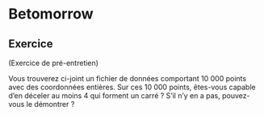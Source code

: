 # Betomorrow

## Exercice

(Exercice de pré-entretien)

Vous trouverez ci-joint un fichier de données comportant 10 000 points avec des coordonnées entières. Sur ces 10 000 points, êtes-vous capable d’en déceler au moins 4 qui forment un carré ? S’il n’y en a pas, pouvez-vous le démontrer ?
